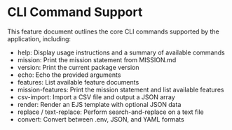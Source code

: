 # CLI Command Support

This feature document outlines the core CLI commands supported by the application, including:

- help: Display usage instructions and a summary of available commands
- mission: Print the mission statement from MISSION.md
- version: Print the current package version
- echo: Echo the provided arguments
- features: List available feature documents
- mission-features: Print the mission statement and list available features
- csv-import: Import a CSV file and output a JSON array
- render: Render an EJS template with optional JSON data
- replace / text-replace: Perform search-and-replace on a text file
- convert: Convert between .env, JSON, and YAML formats